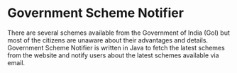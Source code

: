 # Government Scheme Notifier
There are several schemes available from the Government of India (GoI) but most of the citizens are unaware about their advantages and details. Government Scheme Notifier is written in Java to fetch the latest schemes from the website and notify users about the latest schemes available via email.

